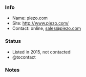 ### Info

* Name: piezo.com
* Site:  http://www.piezo.com/
* Contact: online, sales@piezo.com

### Status

* Listed in 2015, not contacted
* @tocontact

### Notes
 
